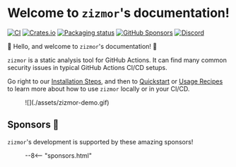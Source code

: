# Welcome to `zizmor`'s documentation!

[![CI](https://github.com/zizmorcore/zizmor/actions/workflows/ci.yml/badge.svg)](https://github.com/zizmorcore/zizmor/actions/workflows/ci.yml)
[![Crates.io](https://img.shields.io/crates/v/zizmor)](https://crates.io/crates/zizmor)
[![Packaging status](https://repology.org/badge/tiny-repos/zizmor.svg)](https://repology.org/project/zizmor/versions)
[![GitHub Sponsors](https://img.shields.io/github/sponsors/woodruffw?style=flat&logo=githubsponsors&labelColor=white&color=white)](https://github.com/sponsors/woodruffw)
[![Discord](https://img.shields.io/badge/Discord-%235865F2.svg?logo=discord&logoColor=white)](https://discord.com/invite/PGU3zGZuGG)

:rainbow: Hello, and welcome to `zizmor`'s documentation! :rainbow:

`zizmor` is a static analysis tool for GitHub Actions. It can find
many common security issues in typical GitHub Actions CI/CD setups.

Go right to our [Installation Steps](./installation.md), and then to
[Quickstart](./quickstart.md) or [Usage Recipes](./usage.md) to
learn more about how to use `zizmor` locally or in your CI/CD.

<figure markdown="1">
![](./assets/zizmor-demo.gif)
</figure>

## Sponsors 💖

`zizmor`'s development is supported by these amazing sponsors!

<figure>
--8<-- "sponsors.html"
</figure>
